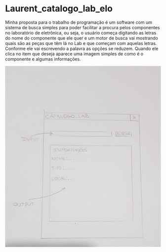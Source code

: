 # Laurent_catalogo_lab_elo

Minha proposta para o trabalho de programação é um software com um sistema de busca 
simples para poder facilitar a procura pelos componentes no laboratório de eletrônica, 
ou seja, o usuário começa digitando as letras do nome do componente que ele quer 
e um motor de busca vai mostrando quais são as peças que têm lá no Lab e que começam 
com aquelas letras. Conforme ele vai escrevendo a palavra as opções se reduzem. 
Quando ele clica no item que deseja aparece uma imagem simples de como é o componente 
e algumas informações.

![Esboço](esboço.jpeg)
